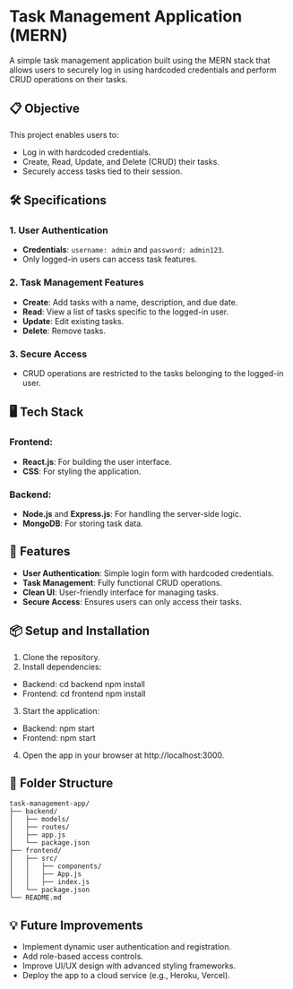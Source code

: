 # Task Management Application (MERN)

A simple task management application built using the MERN stack that allows users to securely log in using hardcoded credentials and perform CRUD operations on their tasks.

## 📋 Objective

This project enables users to:
- Log in with hardcoded credentials.
- Create, Read, Update, and Delete (CRUD) their tasks.
- Securely access tasks tied to their session.

## 🛠️ Specifications

### 1. **User Authentication**
- **Credentials**: `username: admin` and `password: admin123`.
- Only logged-in users can access task features.

### 2. **Task Management Features**
- **Create**: Add tasks with a name, description, and due date.
- **Read**: View a list of tasks specific to the logged-in user.
- **Update**: Edit existing tasks.
- **Delete**: Remove tasks.

### 3. **Secure Access**
- CRUD operations are restricted to the tasks belonging to the logged-in user.

## 🖥️ Tech Stack

### Frontend:
- **React.js**: For building the user interface.
- **CSS**: For styling the application.

### Backend:
- **Node.js** and **Express.js**: For handling the server-side logic.
- **MongoDB**: For storing task data.

## 🚀 Features

- **User Authentication**: Simple login form with hardcoded credentials.
- **Task Management**: Fully functional CRUD operations.
- **Clean UI**: User-friendly interface for managing tasks.
- **Secure Access**: Ensures users can only access their tasks.

## 📦 Setup and Installation

1. Clone the repository.
2. Install dependencies:
- Backend:
  cd backend
  npm install
- Frontend:
  cd frontend
  npm install
3. Start the application:
- Backend:
  npm start
- Frontend:
  npm start
4. Open the app in your browser at http://localhost:3000.

## 📁 Folder Structure
```
task-management-app/
├── backend/
│   ├── models/
│   ├── routes/
│   ├── app.js
│   └── package.json
├── frontend/
│   ├── src/
│   │   ├── components/
│   │   ├── App.js
│   │   ├── index.js
│   └── package.json
└── README.md
```

## 💡 Future Improvements
- Implement dynamic user authentication and registration.
- Add role-based access controls.
- Improve UI/UX design with advanced styling frameworks.
- Deploy the app to a cloud service (e.g., Heroku, Vercel).
